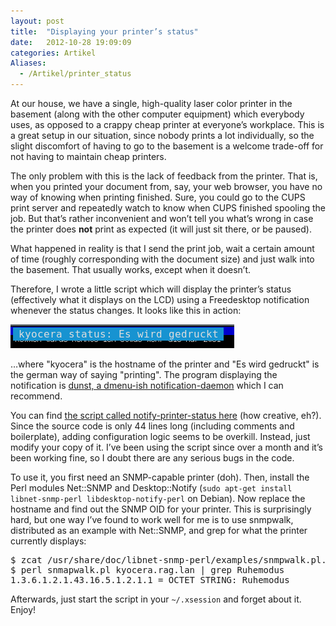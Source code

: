 ```yaml
---
layout: post
title:  "Displaying your printer’s status"
date:   2012-10-28 19:09:09
categories: Artikel
Aliases:
  - /Artikel/printer_status
---
```



<p>
At our house, we have a single, high-quality laser color printer in the
basement (along with the other computer equipment) which everybody uses, as
opposed to a crappy cheap printer at everyone’s workplace. This is a great
setup in our situation, since nobody prints a lot individually, so the slight
discomfort of having to go to the basement is a welcome trade-off for not
having to maintain cheap printers.
</p>

<p>
The only problem with this is the lack of feedback from the printer. That is,
when you printed your document from, say, your web browser, you have no way of
knowing when printing finished. Sure, you could go to the CUPS print server and
repeatedly watch to know when CUPS finished spooling the job. But that’s rather
inconvenient and won’t tell you what’s wrong in case the printer does
<strong>not</strong> print as expected (it will just sit there, or be paused).
</p>

<p>
What happened in reality is that I send the print job, wait a certain amount of
time (roughly corresponding with the document size) and just walk into the
basement. That usually works, except when it doesn’t.
</p>

<p>
Therefore, I wrote a little script which will display the printer’s status
(effectively what it displays on the LCD) using a Freedesktop notification
whenever the status changes. It looks like this in action:
</p>

<img src="/Bilder/printer-status.png" alt="printer status screenshot" width="358" height="38">

<p>
…where "kyocera" is the hostname of the printer and "Es wird gedruckt" is the
german way of saying "printing". The program displaying the notification is <a
href="http://knopwob.github.com/dunst/">dunst, a dmenu-ish
notification-daemon</a> which I can recommend.
</p>

<p>
You can find <a
href="http://code.stapelberg.de/git/notify-printer-status/tree/notify-printer-status">the
script called notify-printer-status here</a> (how creative, eh?). Since the
source code is only 44 lines long (including comments and boilerplate), adding
configuration logic seems to be overkill. Instead, just modify your copy of it.
I’ve been using the script since over a month and it’s been working fine, so I
doubt there are any serious bugs in the code.
</p>

<p>
To use it, you first need an SNMP-capable printer (doh). Then, install the Perl
modules Net::SNMP and Desktop::Notify (<code>sudo apt-get install
libnet-snmp-perl libdesktop-notify-perl</code> on Debian). Now replace the
hostname and find out the SNMP OID for your printer. This is surprisingly hard,
but one way I’ve found to work well for me is to use snmpwalk, distributed as
an example with Net::SNMP, and grep for what the printer currently displays:
</p>

<pre>
$ zcat /usr/share/doc/libnet-snmp-perl/examples/snmpwalk.pl.gz > snmapwalk.pl
$ perl snmapwalk.pl kyocera.rag.lan | grep Ruhemodus
1.3.6.1.2.1.43.16.5.1.2.1.1 = OCTET STRING: Ruhemodus
</pre>

<p>
Afterwards, just start the script in your <code>~/.xsession</code> and forget
about it. Enjoy!
</p>
